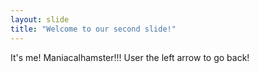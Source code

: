 ```yaml
---
layout: slide
title: "Welcome to our second slide!"
---
```

It's me! Maniacalhamster!!!
User the left arrow to go back!
